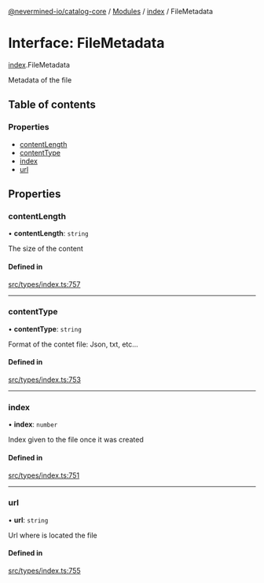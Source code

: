 [@nevermined-io/catalog-core](../README.md) / [Modules](../modules.md) / [index](../modules/index.md) / FileMetadata

# Interface: FileMetadata

[index](../modules/index.md).FileMetadata

Metadata of the file

## Table of contents

### Properties

- [contentLength](index.FileMetadata.md#contentlength)
- [contentType](index.FileMetadata.md#contenttype)
- [index](index.FileMetadata.md#index)
- [url](index.FileMetadata.md#url)

## Properties

### contentLength

• **contentLength**: `string`

The size of the content

#### Defined in

[src/types/index.ts:757](https://github.com/nevermined-io/components-catalog/blob/3ad5d63/lib/src/types/index.ts#L757)

___

### contentType

• **contentType**: `string`

Format of the contet file: Json, txt, etc...

#### Defined in

[src/types/index.ts:753](https://github.com/nevermined-io/components-catalog/blob/3ad5d63/lib/src/types/index.ts#L753)

___

### index

• **index**: `number`

Index given to the file once it was created

#### Defined in

[src/types/index.ts:751](https://github.com/nevermined-io/components-catalog/blob/3ad5d63/lib/src/types/index.ts#L751)

___

### url

• **url**: `string`

Url where is located the file

#### Defined in

[src/types/index.ts:755](https://github.com/nevermined-io/components-catalog/blob/3ad5d63/lib/src/types/index.ts#L755)
